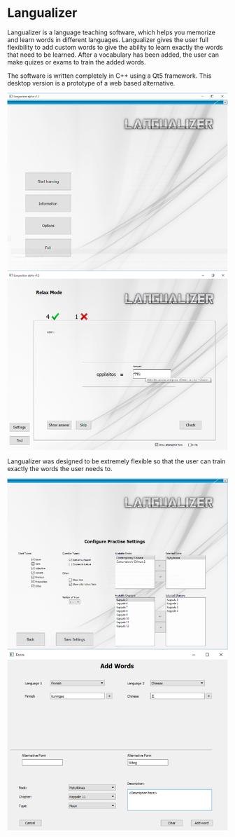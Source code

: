 # Langualizer

Langualizer is a language teaching software, which helps you memorize and learn words in different languages. Langualizer gives the user full flexibility to add custom words to give the ability to learn exactly the words that need to be learned. After a vocabulary has been added, the user can make quizes or exams to train the added words.

The software is written completely in C++ using a Qt5 framework. This desktop version is a prototype of a web based alternative.

![alt tag](https://github.com/Arthil/langualizer_desktop/blob/master/images/langualizer_start_with_qt.png)
![alt tag](https://github.com/Arthil/langualizer_desktop/blob/master/images/langualizer_quiz.png)


Langualizer was designed to be extremely flexible so that the user can train exactly the words the user needs to.

![alt tag](https://github.com/Arthil/langualizer_desktop/blob/master/images/langualizer_settings.png)
![alt tag](https://github.com/Arthil/langualizer_desktop/blob/master/images/langualizer_add_word.png)
